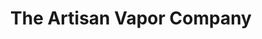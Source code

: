 ---
title: "The Artisan Vapor Company"
url: /lahore/the-artisan-vapor-company/
shop: E-Zigaretten
---